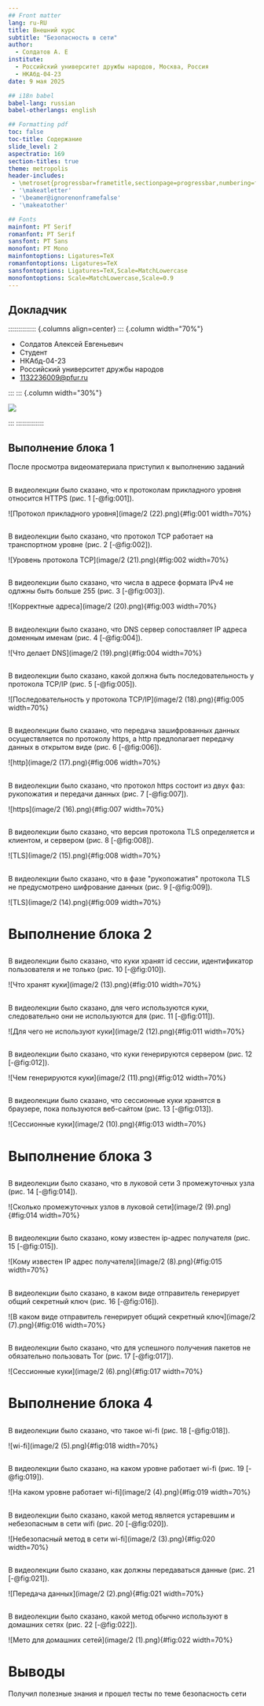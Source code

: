 ```yaml
---
## Front matter
lang: ru-RU
title: Внешний курс
subtitle: "Безопасность в сети"      
author:
  - Солдатов А. Е
institute:
  - Российский университет дружбы народов, Москва, Россия
  - НКАбд-04-23
date: 9 мая 2025

## i18n babel
babel-lang: russian
babel-otherlangs: english

## Formatting pdf
toc: false
toc-title: Содержание
slide_level: 2
aspectratio: 169
section-titles: true
theme: metropolis
header-includes:
 - \metroset{progressbar=frametitle,sectionpage=progressbar,numbering=fraction}
 - '\makeatletter'
 - '\beamer@ignorenonframefalse'
 - '\makeatother'

## Fonts
mainfont: PT Serif
romanfont: PT Serif
sansfont: PT Sans
monofont: PT Mono
mainfontoptions: Ligatures=TeX
romanfontoptions: Ligatures=TeX
sansfontoptions: Ligatures=TeX,Scale=MatchLowercase
monofontoptions: Scale=MatchLowercase,Scale=0.9
---
```



## Докладчик

:::::::::::::: {.columns align=center}
::: {.column width="70%"}

  * Солдатов Алексей Евгеньевич
  * Студент
  * НКАбд-04-23
  * Российский университет дружбы народов
  * [1132236009@pfur.ru](mailto:1132236009@rudn.ru)

:::
::: {.column width="30%"}

![](./image/I.jpg)

:::
::::::::::::::


## Выполнение блока 1

После просмотра видеоматериала приступил к выполнению заданий

##

В видеолекции было сказано, что к протоколам прикладного уровня относится HTTPS (рис. 1 [-@fig:001]).

![Протокол прикладного уровня](image/2 (22).png){#fig:001 width=70%}

##

В видеолекции было сказано, что протокол TCP работает на транспортном уровне (рис. 2 [-@fig:002]).

![Уровень протокола TCP](image/2 (21).png){#fig:002 width=70%}

##

В видеолекции было сказано, что числа в адресе формата IPv4 не одлжны быть больше 255 (рис. 3 [-@fig:003]).

![Корректные адреса](image/2 (20).png){#fig:003 width=70%}

##

В видеолекции было сказано, что DNS сервер сопоставляет IP адреса доменным именам (рис. 4 [-@fig:004]).

![Что делает DNS](image/2 (19).png){#fig:004 width=70%}

##

В видеолекции было сказано, какой должна быть последовательность у протокола TCP/IP (рис. 5 [-@fig:005]).

![Последовательность у протокола TCP/IP](image/2 (18).png){#fig:005 width=70%}

##

В видеолекции было сказано, что передача зашифрованных данных осуществляется по протоколу https, а http предполагает передачу данных в открытом виде (рис. 6 [-@fig:006]).

![http](image/2 (17).png){#fig:006 width=70%}

##

В видеолекции было сказано, что протокол https состоит из двух фаз: рукопожатия и передачи данных (рис. 7 [-@fig:007]).

![https](image/2 (16).png){#fig:007 width=70%}

##

В видеолекции было сказано, что версия протокола TLS определяется и клиентом, и сервером (рис. 8 [-@fig:008]).

![TLS](image/2 (15).png){#fig:008 width=70%}

##

В видеолекции было сказано, что в фазе "рукопожатия" протокола TLS не предусмотрено шифрование данных (рис. 9 [-@fig:009]).

![TLS](image/2 (14).png){#fig:009 width=70%}

# Выполнение блока 2

##

В видеолекции было сказано, что куки хранят id сессии, идентификатор пользователя и не только (рис. 10 [-@fig:010]).

![Что хранят куки](image/2 (13).png){#fig:010 width=70%}

##

В видеолекции было сказано, для чего используются куки, следовательно они не используются для (рис. 11 [-@fig:011]).

![Для чего не используют куки](image/2 (12).png){#fig:011 width=70%}

##

В видеолекции было сказано, что куки генерируются сервером (рис. 12 [-@fig:012]).

![Чем генерируются куки](image/2 (11).png){#fig:012 width=70%}

##

В видеолекции было сказано, что сессионные куки хранятся в браузере, пока пользуются веб-сайтом (рис. 13 [-@fig:013]).

![Сессионные куки](image/2 (10).png){#fig:013 width=70%}

# Выполнение блока 3

##

В видеолекции было сказано, что в луковой сети 3 промежуточных узла (рис. 14 [-@fig:014]).

![Сколько промежуточных узлов в луковой сети](image/2 (9).png){#fig:014 width=70%}

##

В видеолекции было сказано, кому известен ip-aдрес получателя (рис. 15 [-@fig:015]).

![Кому известен IP адрес получателя](image/2 (8).png){#fig:015 width=70%}

##

В видеолекции было сказано, в каком виде отправитель генерирует общий секретный ключ (рис. 16 [-@fig:016]).

![В каком виде отправитель генерирует общий секретный ключ](image/2 (7).png){#fig:016 width=70%}

##

В видеолекции было сказано, что для успешного получения пакетов не обязательно пользовать Tor (рис. 17 [-@fig:017]).

![Сессионные куки](image/2 (6).png){#fig:017 width=70%}

# Выполнение блока 4

##

В видеолекции было сказано, что такое wi-fi (рис. 18 [-@fig:018]).

![wi-fi](image/2 (5).png){#fig:018 width=70%}

##

В видеолекции было сказано, на каком уровне работает wi-fi (рис. 19 [-@fig:019]).

![На каком уровне работает wi-fi](image/2 (4).png){#fig:019 width=70%}

##

В видеолекции было сказано, какой метод является устаревшим и небезопасным в сети wifi (рис. 20 [-@fig:020]).

![Небезопасный метод в сети wi-fi](image/2 (3).png){#fig:020 width=70%}

##

В видеолекции было сказано, как должны передаваться данные (рис. 21 [-@fig:021]).

![Передача данных](image/2 (2).png){#fig:021 width=70%}

##

В видеолекции было сказано, какой метод обычно используют в домашних сетях (рис. 22 [-@fig:022]).

![Мето для домашних сетей](image/2 (1).png){#fig:022 width=70%}

# Выводы

Получил полезные знания и прошел тесты по теме безопасность сети
